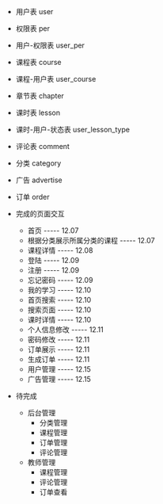 - 用户表
    user
- 权限表
    per
- 用户-权限表
    user_per
- 课程表
    course
- 课程-用户表
    user_course
- 章节表
    chapter
- 课时表
    lesson
- 课时-用户-状态表
    user_lesson_type
- 评论表
    comment
- 分类
    category
- 广告
    advertise
- 订单
    order
  
- 完成的页面交互
    - 首页                            ----- 12.07
    - 根据分类展示所属分类的课程         -----  12.07
    - 课程详情                        -----  12.08
    - 登陆                            ----- 12.09
    - 注册                            ----- 12.09
    - 忘记密码                         ----- 12.09
    - 我的学习                         ----- 12.10
    - 首页搜索                         ----- 12.10
    - 搜索页面                         ----- 12.10
    - 课时详情                         ----- 12.10
    - 个人信息修改                      ----- 12.11
    - 密码修改                         ----- 12.11
    - 订单展示                         ----- 12.11
    - 生成订单                         ----- 12.11
    - 用户管理                  ----- 12.15
    - 广告管理  ----- 12.15
- 待完成
    - 后台管理
        - 分类管理
        - 课程管理
        - 订单管理
        - 评论管理
    - 教师管理
        - 课程管理
        - 评论管理
        - 订单查看

       
